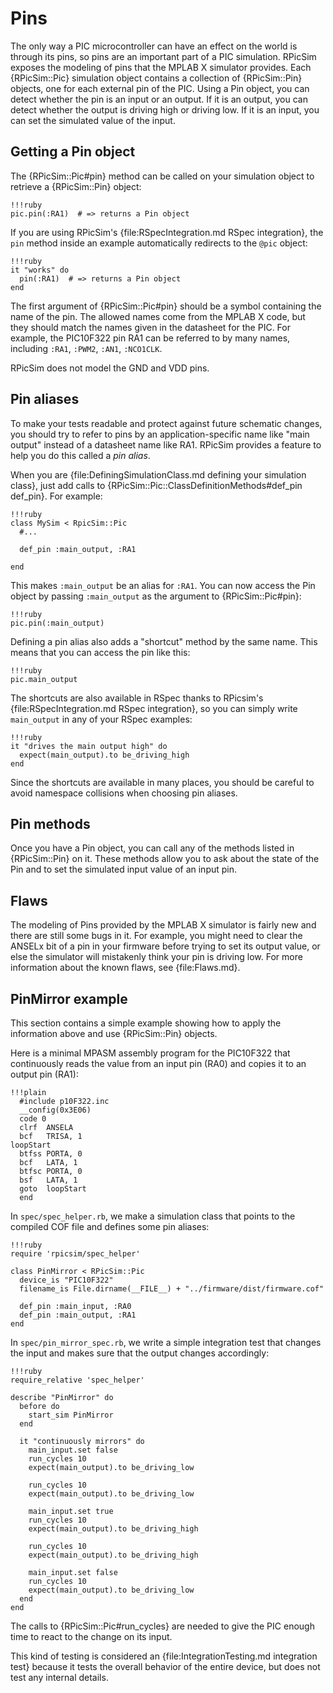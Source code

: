 Pins
====

The only way a PIC microcontroller can have an effect on the world is through its pins, so pins are an important part of a PIC simulation.
RPicSim exposes the modeling of pins that the MPLAB X simulator provides.
Each {RPicSim::Pic} simulation object contains a collection of {RPicSim::Pin} objects, one for each external pin of the PIC.
Using a Pin object, you can detect whether the pin is an input or an output.
If it is an output, you can detect whether the output is driving high or driving low.
If it is an input, you can set the simulated value of the input.

Getting a Pin object
----

The {RPicSim::Pic#pin} method can be called on your simulation object to retrieve a {RPicSim::Pin} object:

    !!!ruby
    pic.pin(:RA1)  # => returns a Pin object

If you are using RPicSim's {file:RSpecIntegration.md RSpec integration}, the `pin` method inside an example automatically redirects to the `@pic` object:

    !!!ruby
    it "works" do
      pin(:RA1)  # => returns a Pin object
    end

The first argument of {RPicSim::Pic#pin} should be a symbol containing the name of the pin.
The allowed names come from the MPLAB X code, but they should match the names given in the datasheet for the PIC.
For example, the PIC10F322 pin RA1 can be referred to by many names, including `:RA1`, `:PWM2`, `:AN1`, `:NCO1CLK`.

RPicSim does not model the GND and VDD pins.

Pin aliases
----

To make your tests readable and protect against future schematic changes, you should try to refer to pins by an application-specific name like "main output" instead of a datasheet name like RA1.  RPicSim provides a feature to help you do this called a _pin alias_.

When you are {file:DefiningSimulationClass.md defining your simulation class}, just add calls to {RPicSim::Pic::ClassDefinitionMethods#def_pin def_pin}.  For example:

    !!!ruby
    class MySim < RpicSim::Pic
      #...
      
      def_pin :main_output, :RA1
      
    end

This makes `:main_output` be an alias for `:RA1`.  You can now access the Pin object by passing `:main_output` as the argument to {RPicSim::Pic#pin}:

    !!!ruby
    pic.pin(:main_output)
    
Defining a pin alias also adds a "shortcut" method by the same name.  This means that you can access the pin like this:

    !!!ruby
    pic.main_output
    
The shortcuts are also available in RSpec thanks to RPicsim's {file:RSpecIntegration.md RSpec integration}, so you can simply write `main_output` in any of your RSpec examples:

    !!!ruby
    it "drives the main output high" do
      expect(main_output).to be_driving_high
    end
    
Since the shortcuts are available in many places, you should be careful to avoid namespace collisions when choosing pin aliases.


Pin methods
----

Once you have a Pin object, you can call any of the methods listed in {RPicSim::Pin} on it.  These methods allow you to ask about the state of the Pin and to set the simulated input value of an input pin.


Flaws
----

The modeling of Pins provided by the MPLAB X simulator is fairly new and there are still some bugs in it.  For example, you might need to clear the ANSELx bit of a pin in your firmware before trying to set its output value, or else the simulator will mistakenly think your pin is driving low.  For more information about the known flaws, see {file:Flaws.md}.


PinMirror example
----

This section contains a simple example showing how to apply the information above and use {RPicSim::Pin} objects.

Here is a minimal MPASM assembly program for the PIC10F322 that continuously reads the value from an input pin (RA0) and copies it to an output pin (RA1):

    !!!plain
      #include p10F322.inc
      __config(0x3E06)
      code 0
      clrf  ANSELA
      bcf   TRISA, 1
    loopStart
      btfss PORTA, 0
      bcf   LATA, 1
      btfsc PORTA, 0
      bsf   LATA, 1
      goto  loopStart
      end

In `spec/spec_helper.rb`, we make a simulation class that points to the compiled COF file and defines some pin aliases:

    !!!ruby
    require 'rpicsim/spec_helper'
    
    class PinMirror < RPicSim::Pic
      device_is "PIC10F322"
      filename_is File.dirname(__FILE__) + "../firmware/dist/firmware.cof"
        
      def_pin :main_input, :RA0
      def_pin :main_output, :RA1
    end
    
In `spec/pin_mirror_spec.rb`, we write a simple integration test that changes the input and makes sure that the output changes accordingly:

    !!!ruby
    require_relative 'spec_helper'

    describe "PinMirror" do
      before do
        start_sim PinMirror
      end

      it "continuously mirrors" do
        main_input.set false
        run_cycles 10
        expect(main_output).to be_driving_low

        run_cycles 10
        expect(main_output).to be_driving_low

        main_input.set true
        run_cycles 10
        expect(main_output).to be_driving_high

        run_cycles 10
        expect(main_output).to be_driving_high
        
        main_input.set false
        run_cycles 10
        expect(main_output).to be_driving_low
      end
    end

The calls to {RPicSim::Pic#run_cycles} are needed to give the PIC enough time to react to the change on its input.
    
This kind of testing is considered an {file:IntegrationTesting.md integration test} because it tests the overall behavior of the entire device, but does not test any internal details.